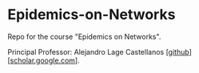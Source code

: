 # Epidemics-on-Networks
Repo for the course "Epidemics on Networks". 

Principal Professor: Alejandro Lage Castellanos [[github](https://github.com/alelage)] [[scholar.google.com](https://scholar.google.com/citations?hl=es&user=3srp-NYAAAAJ)].
